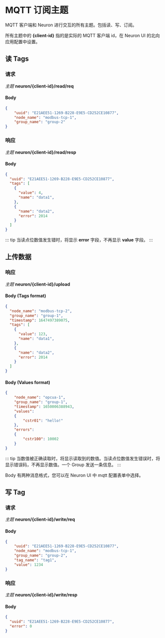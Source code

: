 # MQTT 订阅主题

MQTT 客户端和 Neuron 进行交互的所有主题。包括读、写、订阅。

所有主题中的 **{client-id}** 指的是实际的 MQTT 客户端 id，在 Neuron UI 的北向应用配置中设置。

## 读 Tags

### 请求

*主题*  **neuron/{client-id}/read/req**

#### Body

```json
{
    "uuid": "E21AEE51-1269-B228-E9E5-CD252CE10877",
    "node_name": "modbus-tcp-1",
    "group_name": "group-2"
}
```

### 响应

*主题*  **neuron/{client-id}/read/resp**

#### Body

```json
{
  "uuid": "E21AEE51-1269-B228-E9E5-CD252CE10877",
  "tags": [
    {
      "value": 4,
      "name": "data1",
    },
    {
      "name": "data2",
      "error": 2014
    }
  ]
}
```

::: tip
当读点位数值发生错时，将显示 **error** 字段，不再显示 **value** 字段。
:::

## 上传数据

### 响应

*主题* **neuron/{client-id}/upload**

#### Body (Tags format)

```json
{
  "node_name": "modbus-tcp-2",
  "group_name": "group-1",
  "timestamp": 1647497389075,
  "tags": [
    {
      "value": 123,
      "name": "data1",
    },
    {
      "name": "data2",
      "error": 2014
    }
  ]
}
```

#### Body (Values format)

```json
{
    "node_name": "opcua-1", 
    "group_name": "group-1", 
    "timestamp": 1650006388943, 
    "values": 
    {
        "cstr01": "hello!"
    }, 
    "errors": 
    {
        "cstr100": 10002
    }
}
```

::: tip
当数值被正确读取时，将显示读取到的数值。当读点位数值发生错误时，将显示错误码，不再显示数值。一个 Group 发送一条信息。
:::

Body 有两种消息格式，您可以在 Neuron UI 中 mqtt 配置表单中选择。

## 写 Tag

### 请求

*主题*  **neuron/{client-id}/write/req**

#### Body

```json
{
    "uuid": "E21AEE51-1269-B228-E9E5-CD252CE10877",
    "node_name": "modbus-tcp-1",
    "group_name": "group-2",
    "tag_name": "tag1",
    "value": 1234
}
```

### 响应

*主题*  **neuron/{client-id}/write/resp**

#### Body

```json
{
  "uuid": "E21AEE51-1269-B228-E9E5-CD252CE10877",
  "error": 0
}
```
